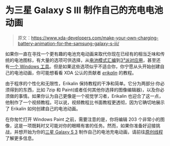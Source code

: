 # 为三星 Galaxy S III 制作自己的充电电池动画

> 原文：<https://www.xda-developers.com/make-your-own-charging-battery-animation-for-the-samsung-galaxy-s-iii/>

如果你一直在寻找一个更有趣的电池充电动画来取代你现在已经有的相当乏味和传统的电池图标，有大量的选项可供选择，从[电池模式汇编](http://www.xda-developers.com/android/a-collection-of-hundreds-of-battery-mods-for-your-samsung-device/)到[3³派对应用](http://www.xda-developers.com/android/energy-bar-shows-your-battery-level-with-style/)，甚至还有[一个 Windows 工具](http://www.xda-developers.com/android/swap-battery-icons-easily-with-og-battery-mod/)。但是如果这些选项似乎不适合你，你宁愿从头开始创建自己的电池动画，你可能想看看 XDA 公认的贡献者 [*erikalin*](http://forum.xda-developers.com/member.php?u=4829480) 的教程。

由于程序的个性化和无限性，Erikalin 保持教程的干净和简单。它分为两部分:你必须得到的东西，比如 7zip 和 Paint(或者任何其他你选择的图像编辑器)，以及你必须做的事情。如果你认为自己更像是一个视觉学习者，Erikalin 也迎合了这一点，他制作了一个视频教程。可以说，视频教程比书面教程更透彻，因为它确切地展示了 Erikalin 如何创建自己的电池动画。

在你匆忙打开 Windows Paint 之前，需要注意的是，你将编辑 203 个非常小的图像，这是一项既耗时又可能对你的眼睛有害的任务。然而，如果你准备好迎接挑战，并想开始为你的[三星 Galaxy S 3](http://forum.xda-developers.com/galaxy-s3) 制作自己的电池充电动画，请前往[原创线程](http://forum.xda-developers.com/showthread.php?t=2636235)了解更多信息。